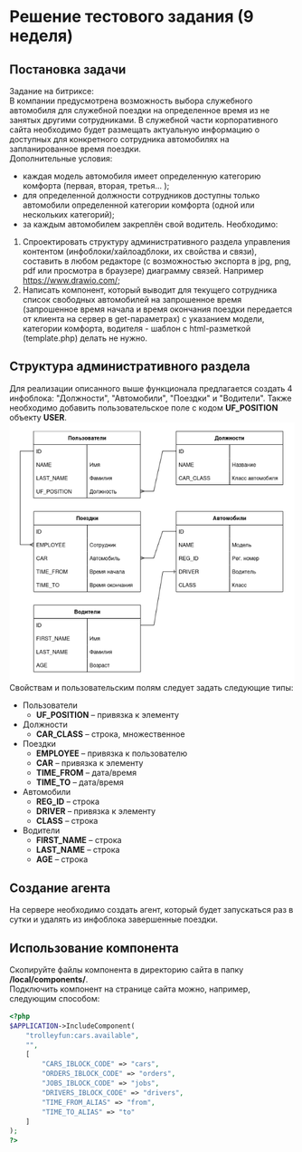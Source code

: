 # Решение тестового задания (9 неделя)
## Постановка задачи
Задание на битриксе:  
В компании предусмотрена возможность выбора служебного автомобиля для служебной поездки на определенное время из не занятых другими сотрудниками. В служебной части корпоративного сайта необходимо будет размещать актуальную информацию о доступных для конкретного сотрудника автомобилях на запланированное время поездки.   
Дополнительные условия:
- каждая модель автомобиля имеет определенную категорию комфорта (первая, вторая, третья... );
- для определенной должности сотрудников доступны только автомобили определенной категории комфорта (одной или нескольких категорий);
- за каждым автомобилем закреплён свой водитель.
Необходимо:
1. Спроектировать структуру административного раздела управления контентом (инфоблоки/хайлоадблоки, их свойства и связи), составить в любом редакторе (с возможностью экспорта в  jpg, png, pdf или просмотра в браузере) диаграмму связей. Например https://www.drawio.com/;
2. Написать компонент, который выводит для текущего сотрудника список свободных автомобилей на запрошенное время (запрошенное время начала и время окончания поездки передается от клиента на сервер в get-параметрах) с указанием модели, категории комфорта, водителя - шаблон c html-разметкой (template.php) делать не нужно.
## Структура административного раздела
Для реализации описанного выше функционала предлагается создать 4 инфоблока: "Должности", "Автомобили", "Поездки" и "Водители". Также необходимо добавить пользовательское поле с кодом **UF_POSITION** объекту **USER**.  
![Структура административного раздела](/structure_scheme/db_image.png)   
Свойствам и пользовательским полям следует задать следующие типы:
+ Пользователи
    - **UF_POSITION** &ndash; привязка к элементу
+ Должности
    - **CAR_CLASS** &ndash; строка, множественное
+ Поездки
    - **EMPLOYEE** &ndash; привязка к пользователю
    - **CAR** &ndash; привязка к элементу
    - **TIME_FROM** &ndash; дата/время
    - **TIME_TO** &ndash; дата/время
+ Автомобили
    - **REG_ID** &ndash; строка
    - **DRIVER** &ndash; привязка к элементу
    - **CLASS** &ndash; строка
+ Водители
    - **FIRST_NAME** &ndash; строка
    - **LAST_NAME** &ndash; строка
    - **AGE** &ndash; строка
## Создание агента
На сервере необходимо создать агент, который будет запускаться раз в сутки и удалять из инфоблока завершенные поездки.
## Использование компонента
Скопируйте файлы компонента в директорию сайта в папку **/local/components/**.   
Подключить компонент на странице сайта можно, например, следующим способом:
```php
<?php
$APPLICATION->IncludeComponent(
    "trolleyfun:cars.available",
    "",
    [
        "CARS_IBLOCK_CODE" => "cars",
        "ORDERS_IBLOCK_CODE" => "orders",
        "JOBS_IBLOCK_CODE" => "jobs",
        "DRIVERS_IBLOCK_CODE" => "drivers",
        "TIME_FROM_ALIAS" => "from",
        "TIME_TO_ALIAS" => "to"
    ]
);
?>
```
